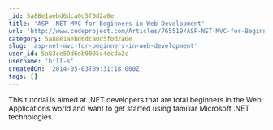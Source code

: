 ```yaml
---
_id: 5a88e1aebd6dca0d5f0d2a0e
title: 'ASP .NET MVC for Beginners in Web Development'
url: 'http://www.codeproject.com/Articles/765519/ASP-NET-MVC-for-Beginners-in-Web-Development'
category: 5a88e1aebd6dca0d5f0d2a0e
slug: 'asp-net-mvc-for-beginners-in-web-development'
user_id: 5a83ce59d6eb0005c4ecda2c
username: 'bill-s'
createdOn: '2014-05-03T09:31:18.000Z'
tags: []
---
```


This tutorial is aimed at .NET developers that are total beginners in the Web Applications world and want to get started using familiar Microsoft .NET technologies.
